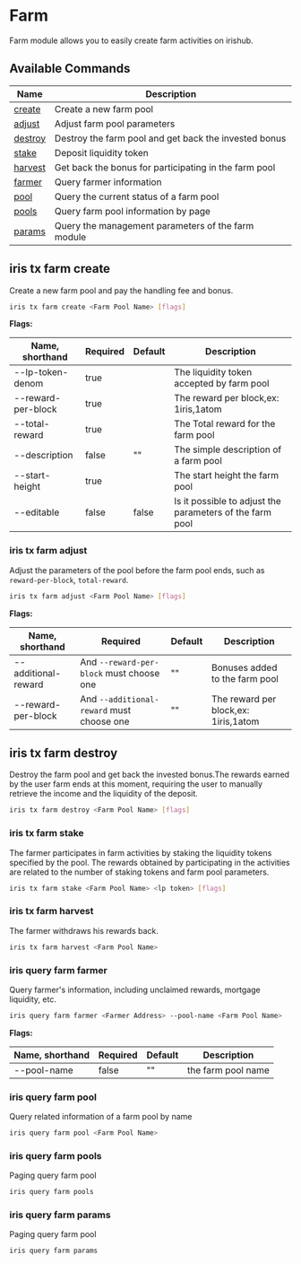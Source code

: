 # Farm

Farm module allows you to easily create farm activities on irishub.

## Available Commands

| Name                              | Description                                           |
| --------------------------------- | ----------------------------------------------------- |
| [create](#iris-tx-farm-create)    | Create a new farm pool                                |
| [adjust](#iris-tx-farm-adjust)    | Adjust farm pool parameters                           |
| [destroy](#iris-tx-farm-destroy)  | Destroy the farm pool and get back the invested bonus |
| [stake](#iris-tx-farm-stake)      | Deposit liquidity token                               |
| [harvest](#iris-tx-farm-harvest)  | Get back the bonus for participating in the farm pool |
| [farmer](#iris-query-farm-farmer) | Query farmer information                              |
| [pool](#iris-query-farm-pool)     | Query the current status of a farm pool               |
| [pools](#iris-query-farm-pools)   | Query farm pool information by page                   |
| [params](#iris-query-farm-params) | Query the management parameters of the farm module    |

## iris tx farm create

Create a new farm pool and pay the handling fee and bonus.

```bash
iris tx farm create <Farm Pool Name> [flags]
```

**Flags:**

| Name, shorthand    | Required | Default | Description                                              |
| ------------------ | -------- | ------- | -------------------------------------------------------- |
| --lp-token-denom   | true     |         | The liquidity token accepted by farm pool                |
| --reward-per-block | true     |         | The reward per block,ex: 1iris,1atom                     |
| --total-reward     | true     |         | The Total reward for the farm pool                       |
| --description      | false    | ""      | The simple description of a farm pool                    |
| --start-height     | true     |         | The start height the farm pool                           |
| --editable         | false    | false   | Is it possible to adjust the parameters of the farm pool |

### iris tx farm adjust

Adjust the parameters of the pool before the farm pool ends, such as `reward-per-block`, `total-reward`.

```bash
iris tx farm adjust <Farm Pool Name> [flags]
```

**Flags:**

| Name, shorthand     | Required                                  | Default | Description                          |
| ------------------- | ----------------------------------------- | ------- | ------------------------------------ |
| --additional-reward | And `--reward-per-block` must choose one  | ""      | Bonuses added to the farm pool       |
| --reward-per-block  | And `--additional-reward` must choose one | ""      | The reward per block,ex: 1iris,1atom |

## iris tx farm destroy

Destroy the farm pool and get back the invested bonus.The rewards earned by the user farm ends at this moment, requiring the user to manually retrieve the income and the liquidity of the deposit.

```bash
iris tx farm destroy <Farm Pool Name> [flags]
```

### iris tx farm stake

The farmer participates in farm activities by staking the liquidity tokens specified by the pool. The rewards obtained by participating in the activities are related to the number of staking tokens and farm pool parameters.

```bash
iris tx farm stake <Farm Pool Name> <lp token> [flags]
```

### iris tx farm harvest

The farmer withdraws his rewards back.

```bash
iris tx farm harvest <Farm Pool Name>
```

### iris query farm farmer

Query farmer's information, including unclaimed rewards, mortgage liquidity, etc.

```bash
iris query farm farmer <Farmer Address> --pool-name <Farm Pool Name>
```

**Flags:**

| Name, shorthand | Required | Default | Description        |
| --------------- | -------- | ------- | ------------------ |
| --pool-name     | false    | ""      | the farm pool name |

### iris query farm pool

Query related information of a farm pool by name

```bash
iris query farm pool <Farm Pool Name>
```

### iris query farm pools

Paging query farm pool

```bash
iris query farm pools
```

### iris query farm params

Paging query farm pool

```bash
iris query farm params
```
